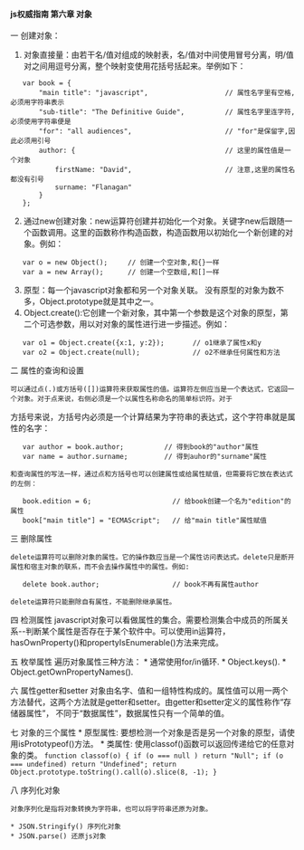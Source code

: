 #### js权威指南 第六章 对象
一 创建对象：

 1. 对象直接量：由若干名/值对组成的映射表，名/值对中间使用冒号分离，明/值对之间用逗号分离，整个映射变使用花括号括起来。举例如下：
 ```
    var book = {
        "main title": "javascript",                   // 属性名字里有空格,必须用字符串表示
        "sub-title": "The Definitive Guide",          // 属性名字里连字符,必须使用字符串便是
        "for": "all audiences",                       // "for"是保留字,因此必须用引号
        author: {                                     // 这里的属性值是一个对象
            firstName: "David",                       // 注意,这里的属性名都没有引号
            surname: "Flanagan"
        }
    };
```
 2. 通过new创建对象：new运算符创建并初始化一个对象。关键字new后跟随一个函数调用。这里的函数称作构造函数，构造函数用以初始化一个新创建的对象。例如：

 ```
    var o = new Object();     // 创建一个空对象,和{}一样
    var a = new Array();      // 创建一个空数组,和[]一样
 ```
 3. 原型：每一个javascript对象都和另一个对象关联。
 没有原型的对象为数不多，Object.prototype就是其中之一。
 4. Object.create():它创建一个新对象，其中第一个参数是这个对象的原型，第二个可选参数，用以对对象的属性进行进一步描述。例如：
 ```
    var o1 = Object.create({x:1, y:2});       // o1继承了属性x和y
    var o2 = Object.create(null);             // o2不继承任何属性和方法
 ```
二 属性的查询和设置
   
    可以通过点(.)或方括号([])运算符来获取属性的值。运算符左侧应当是一个表达式，它返回一个对象。对于点来说，右侧必须是一个以属性名称命名的简单标识符。对于
方括号来说，方括号内必须是一个计算结果为字符串的表达式，这个字符串就是属性的名字：
 ```
    var author = book.author;          // 得到book的"author"属性
    var name = author.surname;         // 得到auhor的"surname"属性
 ```
    和查询属性的写法一样，通过点和方括号也可以创建属性或给属性赋值，但需要将它放在表达式的左侧：
 ```
    book.edition = 6;                    // 给book创建一个名为"edition"的属性
    book["main title"] = "ECMAScript";   // 给"main title"属性赋值
 ```

 三 删除属性
 
    delete运算符可以删除对象的属性。它的操作数应当是一个属性访问表达式。delete只是断开属性和宿主对象的联系，而不会去操作属性中的属性。例如:
 ```
    delete book.author;                  // book不再有属性author
 ```
    delete运算符只能删除自有属性，不能删除继承属性。

 四 检测属性
    javascript对象可以看做属性的集合。需要检测集合中成员的所属关系--判断某个属性是否存在于某个软件中。可以使用in运算符，hasOwnProperty()和propertyIsEnumerable()方法来完成。
    
 五 枚举属性
    遍历对象属性三种方法：
    * 通常使用for/in循环.
    * Object.keys().
    * Object.getOwnPropertyNames().
    
 六 属性getter和setter
    对象由名字、值和一组特性构成的。属性值可以用一两个方法替代，这两个方法就是getter和setter。由getter和setter定义的属性称作“存储器属性”，
    不同于“数据属性”，数据属性只有一个简单的值。
    
 七 对象的三个属性
    * 原型属性: 要想检测一个对象是否是另一个对象的原型，请使用isPrototypeof()方法。
    * 类属性: 使用classof()函数可以返回传递给它的任意对象的类。
    ```
     function classof(o) {
        if (o === null ) return "Null";
        if (o === undefined) return "Undefined";
        return Object.prototype.toString().call(o).slice(8, -1);
    }   
    ```

 八 序列化对象
    
    对象序列化是指将对象转换为字符串，也可以将字符串还原为对象。
    
    * JSON.Stringify() 序列化对象
    * JSON.parse() 还原js对象
    
    
